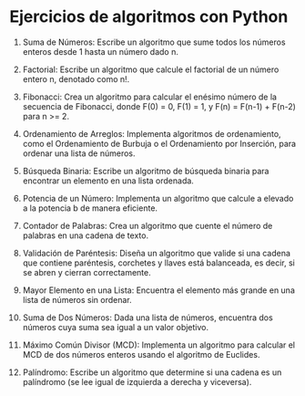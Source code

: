 # Ejercicios de algoritmos con Python
1. Suma de Números:
Escribe un algoritmo que sume todos los números enteros desde 1 hasta un número dado n.

2. Factorial:
Escribe un algoritmo que calcule el factorial de un número entero n, denotado como n!.

3. Fibonacci:
Crea un algoritmo para calcular el enésimo número de la secuencia de Fibonacci, donde F(0) = 0, F(1) = 1, y F(n) = F(n-1) + F(n-2) para n >= 2.

4. Ordenamiento de Arreglos:
Implementa algoritmos de ordenamiento, como el Ordenamiento de Burbuja o el Ordenamiento por Inserción, para ordenar una lista de números.

5. Búsqueda Binaria:
Escribe un algoritmo de búsqueda binaria para encontrar un elemento en una lista ordenada.

6. Potencia de un Número:
Implementa un algoritmo que calcule a elevado a la potencia b de manera eficiente.

7. Contador de Palabras:
Crea un algoritmo que cuente el número de palabras en una cadena de texto.

8. Validación de Paréntesis:
Diseña un algoritmo que valide si una cadena que contiene paréntesis, corchetes y llaves está balanceada, es decir, si se abren y cierran correctamente.

9. Mayor Elemento en una Lista:
Encuentra el elemento más grande en una lista de números sin ordenar.

10. Suma de Dos Números:
Dada una lista de números, encuentra dos números cuya suma sea igual a un valor objetivo.

11. Máximo Común Divisor (MCD):
Implementa un algoritmo para calcular el MCD de dos números enteros usando el algoritmo de Euclides.

12. Palíndromo:
Escribe un algoritmo que determine si una cadena es un palíndromo (se lee igual de izquierda a derecha y viceversa).

